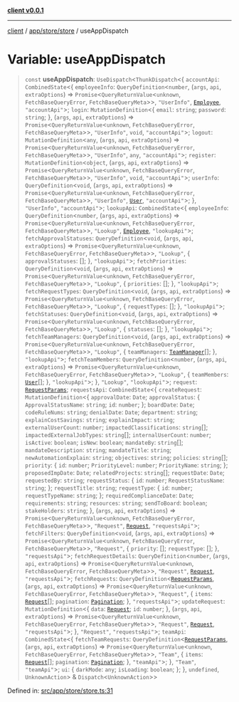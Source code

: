[**client v0.0.1**](../../../../README.md)

***

[client](../../../../README.md) / [app/store/store](../README.md) / useAppDispatch

# Variable: useAppDispatch

> `const` **useAppDispatch**: `UseDispatch`\<`ThunkDispatch`\<\{ `accountApi`: `CombinedState`\<\{ `employeeInfo`: `QueryDefinition`\<`number`, (`args`, `api`, `extraOptions`) => `Promise`\<`QueryReturnValue`\<`unknown`, `FetchBaseQueryError`, `FetchBaseQueryMeta`\>\>, `"UserInfo"`, [`Employee`](../../../models/employee/type-aliases/Employee.md), `"accountApi"`\>; `login`: `MutationDefinition`\<\{ `email`: `string`; `password`: `string`; \}, (`args`, `api`, `extraOptions`) => `Promise`\<`QueryReturnValue`\<`unknown`, `FetchBaseQueryError`, `FetchBaseQueryMeta`\>\>, `"UserInfo"`, `void`, `"accountApi"`\>; `logout`: `MutationDefinition`\<`any`, (`args`, `api`, `extraOptions`) => `Promise`\<`QueryReturnValue`\<`unknown`, `FetchBaseQueryError`, `FetchBaseQueryMeta`\>\>, `"UserInfo"`, `any`, `"accountApi"`\>; `register`: `MutationDefinition`\<`object`, (`args`, `api`, `extraOptions`) => `Promise`\<`QueryReturnValue`\<`unknown`, `FetchBaseQueryError`, `FetchBaseQueryMeta`\>\>, `"UserInfo"`, `void`, `"accountApi"`\>; `userInfo`: `QueryDefinition`\<`void`, (`args`, `api`, `extraOptions`) => `Promise`\<`QueryReturnValue`\<`unknown`, `FetchBaseQueryError`, `FetchBaseQueryMeta`\>\>, `"UserInfo"`, [`User`](../../../models/user/type-aliases/User.md), `"accountApi"`\>; \}, `"UserInfo"`, `"accountApi"`\>; `lookupApi`: `CombinedState`\<\{ `employeeInfo`: `QueryDefinition`\<`number`, (`args`, `api`, `extraOptions`) => `Promise`\<`QueryReturnValue`\<`unknown`, `FetchBaseQueryError`, `FetchBaseQueryMeta`\>\>, `"Lookup"`, [`Employee`](../../../models/employee/type-aliases/Employee.md), `"lookupApi"`\>; `fetchApprovalStatuses`: `QueryDefinition`\<`void`, (`args`, `api`, `extraOptions`) => `Promise`\<`QueryReturnValue`\<`unknown`, `FetchBaseQueryError`, `FetchBaseQueryMeta`\>\>, `"Lookup"`, \{ `approvalStatuses`: \[\]; \}, `"lookupApi"`\>; `fetchPriorities`: `QueryDefinition`\<`void`, (`args`, `api`, `extraOptions`) => `Promise`\<`QueryReturnValue`\<`unknown`, `FetchBaseQueryError`, `FetchBaseQueryMeta`\>\>, `"Lookup"`, \{ `priorities`: \[\]; \}, `"lookupApi"`\>; `fetchRequestTypes`: `QueryDefinition`\<`void`, (`args`, `api`, `extraOptions`) => `Promise`\<`QueryReturnValue`\<`unknown`, `FetchBaseQueryError`, `FetchBaseQueryMeta`\>\>, `"Lookup"`, \{ `requestTypes`: \[\]; \}, `"lookupApi"`\>; `fetchStatuses`: `QueryDefinition`\<`void`, (`args`, `api`, `extraOptions`) => `Promise`\<`QueryReturnValue`\<`unknown`, `FetchBaseQueryError`, `FetchBaseQueryMeta`\>\>, `"Lookup"`, \{ `statuses`: \[\]; \}, `"lookupApi"`\>; `fetchTeamManagers`: `QueryDefinition`\<`void`, (`args`, `api`, `extraOptions`) => `Promise`\<`QueryReturnValue`\<`unknown`, `FetchBaseQueryError`, `FetchBaseQueryMeta`\>\>, `"Lookup"`, \{ `teamManagers`: [`TeamManager`](../../../../lib/types/types/type-aliases/TeamManager.md)[]; \}, `"lookupApi"`\>; `fetchTeamMembers`: `QueryDefinition`\<`number`, (`args`, `api`, `extraOptions`) => `Promise`\<`QueryReturnValue`\<`unknown`, `FetchBaseQueryError`, `FetchBaseQueryMeta`\>\>, `"Lookup"`, \{ `teamMembers`: [`User`](../../../models/user/type-aliases/User.md)[]; \}, `"lookupApi"`\>; \}, `"Lookup"`, `"lookupApi"`\>; `request`: [`RequestParams`](../../../models/requestParams/type-aliases/RequestParams.md); `requestsApi`: `CombinedState`\<\{ `createRequest`: `MutationDefinition`\<\{ `approvalDate`: `Date`; `approvalStatus`: \{ `ApprovalStatusName`: `string`; `id`: `number`; \}; `boardDate`: `Date`; `codeRuleNums`: `string`; `denialDate`: `Date`; `department`: `string`; `explainCostSavings`: `string`; `explainImpact`: `string`; `externalUserCount`: `number`; `impactedClassifications`: `string`[]; `impactedExternalJobTypes`: `string`[]; `internalUserCount`: `number`; `isActive`: `boolean`; `isNew`: `boolean`; `mandateBy`: `string`[]; `mandateDescription`: `string`; `mandateTitle`: `string`; `newAutomationExplain`: `string`; `objectives`: `string`; `policies`: `string`[]; `priority`: \{ `id`: `number`; `PriorityLevel`: `number`; `PriorityName`: `string`; \}; `proposedImpDate`: `Date`; `relatedProjects`: `string`[]; `requestDate`: `Date`; `requestedBy`: `string`; `requestStatus`: \{ `id`: `number`; `RequestStatusName`: `string`; \}; `requestTitle`: `string`; `requestType`: \{ `id`: `number`; `requestTypeName`: `string`; \}; `requiredComplianceDate`: `Date`; `requirements`: `string`; `resources`: `string`; `sendToBoard`: `boolean`; `stakeHolders`: `string`; \}, (`args`, `api`, `extraOptions`) => `Promise`\<`QueryReturnValue`\<`unknown`, `FetchBaseQueryError`, `FetchBaseQueryMeta`\>\>, `"Request"`, [`Request`](../../../models/request/type-aliases/Request.md), `"requestsApi"`\>; `fetchFilters`: `QueryDefinition`\<`void`, (`args`, `api`, `extraOptions`) => `Promise`\<`QueryReturnValue`\<`unknown`, `FetchBaseQueryError`, `FetchBaseQueryMeta`\>\>, `"Request"`, \{ `priority`: \[\]; `requestType`: \[\]; \}, `"requestsApi"`\>; `fetchRequestDetails`: `QueryDefinition`\<`number`, (`args`, `api`, `extraOptions`) => `Promise`\<`QueryReturnValue`\<`unknown`, `FetchBaseQueryError`, `FetchBaseQueryMeta`\>\>, `"Request"`, [`Request`](../../../models/request/type-aliases/Request.md), `"requestsApi"`\>; `fetchRequests`: `QueryDefinition`\<[`RequestParams`](../../../models/requestParams/type-aliases/RequestParams.md), (`args`, `api`, `extraOptions`) => `Promise`\<`QueryReturnValue`\<`unknown`, `FetchBaseQueryError`, `FetchBaseQueryMeta`\>\>, `"Request"`, \{ `items`: [`Request`](../../../models/request/type-aliases/Request.md)[]; `pagination`: [`Pagination`](../../../models/pagination/type-aliases/Pagination.md); \}, `"requestsApi"`\>; `updateRequest`: `MutationDefinition`\<\{ `data`: [`Request`](../../../models/request/type-aliases/Request.md); `id`: `number`; \}, (`args`, `api`, `extraOptions`) => `Promise`\<`QueryReturnValue`\<`unknown`, `FetchBaseQueryError`, `FetchBaseQueryMeta`\>\>, `"Request"`, [`Request`](../../../models/request/type-aliases/Request.md), `"requestsApi"`\>; \}, `"Request"`, `"requestsApi"`\>; `teamApi`: `CombinedState`\<\{ `fetchTeamRequests`: `QueryDefinition`\<[`RequestParams`](../../../models/requestParams/type-aliases/RequestParams.md), (`args`, `api`, `extraOptions`) => `Promise`\<`QueryReturnValue`\<`unknown`, `FetchBaseQueryError`, `FetchBaseQueryMeta`\>\>, `"Team"`, \{ `items`: [`Request`](../../../models/request/type-aliases/Request.md)[]; `pagination`: [`Pagination`](../../../models/pagination/type-aliases/Pagination.md); \}, `"teamApi"`\>; \}, `"Team"`, `"teamApi"`\>; `ui`: \{ `darkMode`: `any`; `isLoading`: `boolean`; \}; \}, `undefined`, `UnknownAction`\> & `Dispatch`\<`UnknownAction`\>\>

Defined in: [src/app/store/store.ts:31](https://github.com/petelc/WMS/blob/0ba5e61a5ede3de744df1a5839724fa19a2a534f/client/src/app/store/store.ts#L31)
